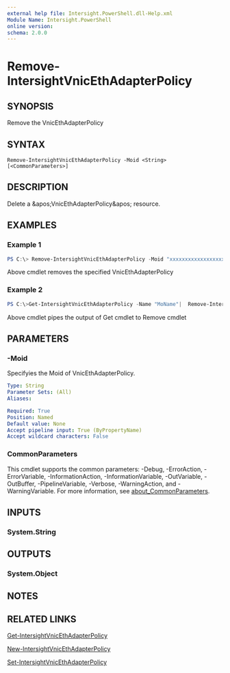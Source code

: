 ```yaml
---
external help file: Intersight.PowerShell.dll-Help.xml
Module Name: Intersight.PowerShell
online version:
schema: 2.0.0
---
```


# Remove-IntersightVnicEthAdapterPolicy

## SYNOPSIS
Remove the VnicEthAdapterPolicy

## SYNTAX

```
Remove-IntersightVnicEthAdapterPolicy -Moid <String> [<CommonParameters>]
```

## DESCRIPTION
Delete a &amp;apos;VnicEthAdapterPolicy&amp;apos; resource.

## EXAMPLES

### Example 1
```powershell
PS C:\> Remove-IntersightVnicEthAdapterPolicy -Moid "xxxxxxxxxxxxxxxxxxxxxxxxxxx"
```
Above cmdlet removes the specified VnicEthAdapterPolicy 

### Example 2
```powershell
PS C:\>Get-IntersightVnicEthAdapterPolicy -Name "MoName"|  Remove-IntersightVnicEthAdapterPolicy
```
Above cmdlet pipes the output of Get cmdlet to Remove cmdlet

## PARAMETERS

### -Moid
Specifyies the Moid of VnicEthAdapterPolicy.

```yaml
Type: String
Parameter Sets: (All)
Aliases:

Required: True
Position: Named
Default value: None
Accept pipeline input: True (ByPropertyName)
Accept wildcard characters: False
```

### CommonParameters
This cmdlet supports the common parameters: -Debug, -ErrorAction, -ErrorVariable, -InformationAction, -InformationVariable, -OutVariable, -OutBuffer, -PipelineVariable, -Verbose, -WarningAction, and -WarningVariable. For more information, see [about_CommonParameters](http://go.microsoft.com/fwlink/?LinkID=113216).

## INPUTS

### System.String

## OUTPUTS

### System.Object
## NOTES

## RELATED LINKS

[Get-IntersightVnicEthAdapterPolicy](./Get-IntersightVnicEthAdapterPolicy.md)

[New-IntersightVnicEthAdapterPolicy](./New-IntersightVnicEthAdapterPolicy.md)

[Set-IntersightVnicEthAdapterPolicy](./Set-IntersightVnicEthAdapterPolicy.md)

